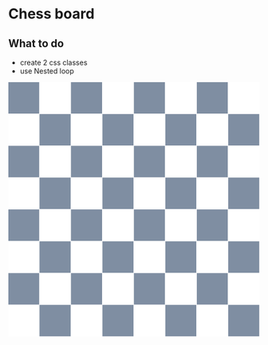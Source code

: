 # Chess board

## What to do
- create 2 css classes
- use Nested loop

![Chess board image](chess.png "Chess board image")

